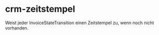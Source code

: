crm-zeitstempel
===============

Weist jeder InvoiceStateTransition einen Zeitstempel zu, wenn noch nicht vorhanden.